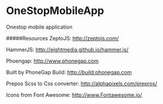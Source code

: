OneStopMobileApp
================
Onestop mobile application

#####Resources
ZeptoJS:
	http://zeptojs.com/

HammerJS:
	http://eightmedia.github.io/hammer.js/

Phoengap:
	http://www.phonegap.com

Built by PhoneGap Build:
	http://build.phonegap.com

Prepos Scss to Css converter:
	http://alphapixels.com/prepros/

Icons from Font Awesome:
	http://www.Fontawesome.io/
